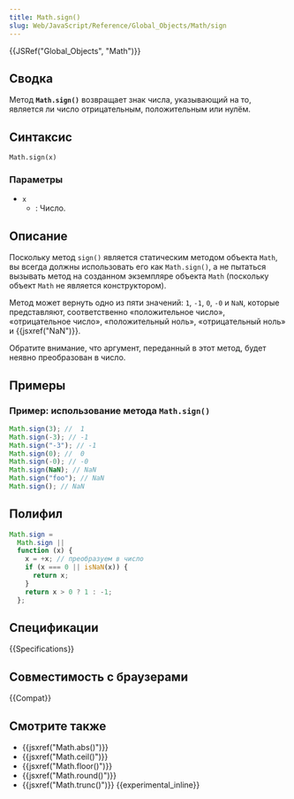 ```yaml
---
title: Math.sign()
slug: Web/JavaScript/Reference/Global_Objects/Math/sign
---
```


{{JSRef("Global_Objects", "Math")}}

## Сводка

Метод **`Math.sign()`** возвращает знак числа, указывающий на то, является ли число отрицательным, положительным или нулём.

## Синтаксис

```
Math.sign(x)
```

### Параметры

- `x`
  - : Число.

## Описание

Поскольку метод `sign()` является статическим методом объекта `Math`, вы всегда должны использовать его как `Math.sign()`, а не пытаться вызывать метод на созданном экземпляре объекта `Math` (поскольку объект `Math` не является конструктором).

Метод может вернуть одно из пяти значений: `1`, `-1`, `0`, `-0` и `NaN`, которые представляют, соответственно «положительное число», «отрицательное число», «положительный ноль», «отрицательный ноль» и {{jsxref("NaN")}}.

Обратите внимание, что аргумент, переданный в этот метод, будет неявно преобразован в число.

## Примеры

### Пример: использование метода `Math.sign()`

```js
Math.sign(3); //  1
Math.sign(-3); // -1
Math.sign("-3"); // -1
Math.sign(0); //  0
Math.sign(-0); // -0
Math.sign(NaN); // NaN
Math.sign("foo"); // NaN
Math.sign(); // NaN
```

## Полифил

```js
Math.sign =
  Math.sign ||
  function (x) {
    x = +x; // преобразуем в число
    if (x === 0 || isNaN(x)) {
      return x;
    }
    return x > 0 ? 1 : -1;
  };
```

## Спецификации

{{Specifications}}

## Совместимость с браузерами

{{Compat}}

## Смотрите также

- {{jsxref("Math.abs()")}}
- {{jsxref("Math.ceil()")}}
- {{jsxref("Math.floor()")}}
- {{jsxref("Math.round()")}}
- {{jsxref("Math.trunc()")}} {{experimental_inline}}
